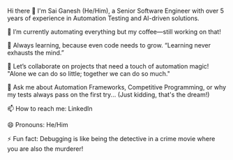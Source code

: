 Hi there 👋
I'm Sai Ganesh (He/Him), a Senior Software Engineer with over 5 years of experience in Automation Testing and AI-driven solutions.

🔭 I’m currently automating everything but my coffee—still working on that!


🌱 Always learning, because even code needs to grow. “Learning never exhausts the mind.”

👯 Let’s collaborate on projects that need a touch of automation magic! "Alone we can do so little; together we can do so much."

💬 Ask me about Automation Frameworks, Competitive Programming, or why my tests always pass on the first try... (Just kidding, that's the dream!)

📫 How to reach me: LinkedIn

😄 Pronouns: He/Him

⚡ Fun fact: Debugging is like being the detective in a crime movie where you are also the murderer!
